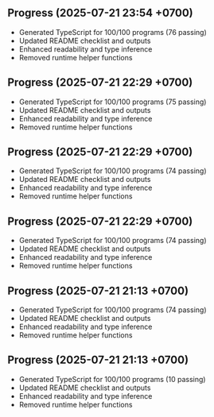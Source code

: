 ## Progress (2025-07-21 23:54 +0700)
- Generated TypeScript for 100/100 programs (76 passing)
- Updated README checklist and outputs
- Enhanced readability and type inference
- Removed runtime helper functions

## Progress (2025-07-21 22:29 +0700)
- Generated TypeScript for 100/100 programs (75 passing)
- Updated README checklist and outputs
- Enhanced readability and type inference
- Removed runtime helper functions
## Progress (2025-07-21 22:29 +0700)
- Generated TypeScript for 100/100 programs (74 passing)
- Updated README checklist and outputs
- Enhanced readability and type inference
- Removed runtime helper functions
## Progress (2025-07-21 22:29 +0700)
- Generated TypeScript for 100/100 programs (74 passing)
- Updated README checklist and outputs
- Enhanced readability and type inference
- Removed runtime helper functions
## Progress (2025-07-21 21:13 +0700)
- Generated TypeScript for 100/100 programs (74 passing)
- Updated README checklist and outputs
- Enhanced readability and type inference
- Removed runtime helper functions
## Progress (2025-07-21 21:13 +0700)
- Generated TypeScript for 100/100 programs (10 passing)
- Updated README checklist and outputs
- Enhanced readability and type inference
- Removed runtime helper functions
